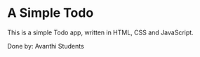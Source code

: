 # A Simple Todo

This is a simple Todo app, written in HTML, CSS and JavaScript.

Done by: Avanthi Students
